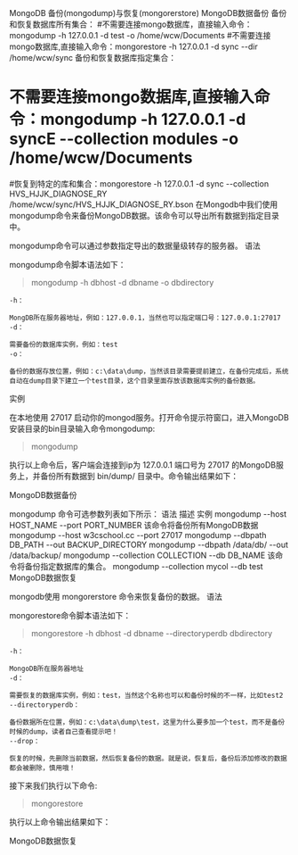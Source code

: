 
MongoDB 备份(mongodump)与恢复(mongorerstore)
MongoDB数据备份
备份和恢复数据库所有集合：
#不需要连接mongo数据库，直接输入命令：mongodump -h 127.0.0.1 -d test -o /home/wcw/Documents
#不需要连接mongo数据库,直接输入命令：mongorestore -h 127.0.0.1 -d sync --dir /home/wcw/sync
备份和恢复数据库指定集合：
# 不需要连接mongo数据库,直接输入命令：mongodump -h 127.0.0.1 -d syncE --collection modules -o /home/wcw/Documents
#恢复到特定的库和集合：mongorestore -h 127.0.0.1 -d sync --collection HVS_HJJK_DIAGNOSE_RY /home/wcw/sync/HVS_HJJK_DIAGNOSE_RY.bson
在Mongodb中我们使用mongodump命令来备份MongoDB数据。该命令可以导出所有数据到指定目录中。

mongodump命令可以通过参数指定导出的数据量级转存的服务器。
语法

mongodump命令脚本语法如下：

>mongodump -h dbhost -d dbname -o dbdirectory

    -h：

    MongDB所在服务器地址，例如：127.0.0.1，当然也可以指定端口号：127.0.0.1:27017
    -d：

    需要备份的数据库实例，例如：test
    -o：

    备份的数据存放位置，例如：c:\data\dump，当然该目录需要提前建立，在备份完成后，系统自动在dump目录下建立一个test目录，这个目录里面存放该数据库实例的备份数据。 

实例

在本地使用 27017 启动你的mongod服务。打开命令提示符窗口，进入MongoDB安装目录的bin目录输入命令mongodump:

>mongodump

执行以上命令后，客户端会连接到ip为 127.0.0.1 端口号为 27017 的MongoDB服务上，并备份所有数据到 bin/dump/ 目录中。命令输出结果如下：

MongoDB数据备份

mongodump 命令可选参数列表如下所示：
语法	描述	实例
mongodump --host HOST_NAME --port PORT_NUMBER	该命令将备份所有MongoDB数据	mongodump --host w3cschool.cc --port 27017
mongodump --dbpath DB_PATH --out BACKUP_DIRECTORY		mongodump --dbpath /data/db/ --out /data/backup/
mongodump --collection COLLECTION --db DB_NAME	该命令将备份指定数据库的集合。	mongodump --collection mycol --db test
MongoDB数据恢复

mongodb使用 mongorerstore 命令来恢复备份的数据。
语法

mongorestore命令脚本语法如下：

>mongorestore -h dbhost -d dbname --directoryperdb dbdirectory

    -h：

    MongoDB所在服务器地址
    -d：

    需要恢复的数据库实例，例如：test，当然这个名称也可以和备份时候的不一样，比如test2
    --directoryperdb：

    备份数据所在位置，例如：c:\data\dump\test，这里为什么要多加一个test，而不是备份时候的dump，读者自己查看提示吧！
    --drop：

    恢复的时候，先删除当前数据，然后恢复备份的数据。就是说，恢复后，备份后添加修改的数据都会被删除，慎用哦！

接下来我们执行以下命令:

>mongorestore

执行以上命令输出结果如下：

MongoDB数据恢复
